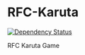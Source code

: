 RFC-Karuta
==========

[![Dependency Status](https://gemnasium.com/hakatashi/RFC-Karuta.svg)](https://gemnasium.com/hakatashi/RFC-Karuta)

RFC Karuta Game
